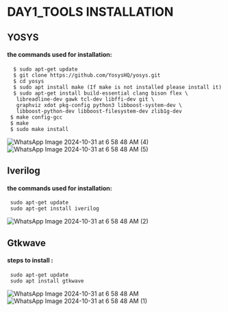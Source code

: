 # DAY1_TOOLS INSTALLATION
## YOSYS
#### the commands used for installation:
      $ sudo apt-get update
      $ git clone https://github.com/YosysHQ/yosys.git
      $ cd yosys
      $ sudo apt install make (If make is not installed please install it) 
      $ sudo apt-get install build-essential clang bison flex \
       libreadline-dev gawk tcl-dev libffi-dev git \
       graphviz xdot pkg-config python3 libboost-system-dev \
       libboost-python-dev libboost-filesystem-dev zlib1g-dev
     $ make config-gcc
     $ make 
     $ sudo make install
 ![WhatsApp Image 2024-10-31 at 6 58 48 AM (4)](https://github.com/user-attachments/assets/472180dc-c1c4-4400-ad0c-9f7af6b55ef3)
![WhatsApp Image 2024-10-31 at 6 58 48 AM (5)](https://github.com/user-attachments/assets/271e71a2-f7a9-4450-ab6d-dfb25e65a3a5)

## Iverilog
#### the commands used for installation:
     sudo apt-get update
     sudo apt-get install iverilog
![WhatsApp Image 2024-10-31 at 6 58 48 AM (2)](https://github.com/user-attachments/assets/fd897a1a-db1c-4b65-928c-b02be78317b1)

## Gtkwave
#### steps to install :
     sudo apt-get update
     sudo apt install gtkwave
![WhatsApp Image 2024-10-31 at 6 58 48 AM](https://github.com/user-attachments/assets/ab6b635a-1c04-4dd3-825e-e684b0892fe3)
![WhatsApp Image 2024-10-31 at 6 58 48 AM (1)](https://github.com/user-attachments/assets/f037e77d-388b-44aa-bfc9-95e69196fd8c)

